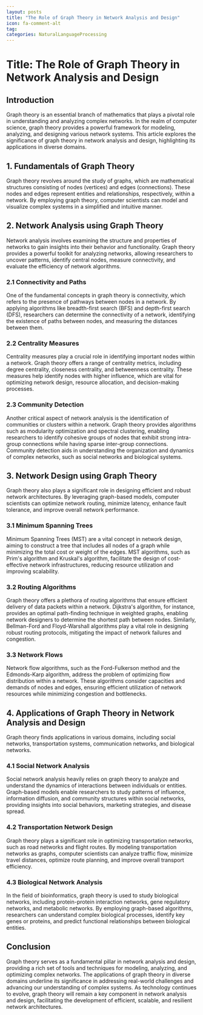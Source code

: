 ```yaml
---
layout: posts
title: "The Role of Graph Theory in Network Analysis and Design"
icon: fa-comment-alt
tag:      
categories: NaturalLanguageProcessing
---
```



# Title: The Role of Graph Theory in Network Analysis and Design

## Introduction

Graph theory is an essential branch of mathematics that plays a pivotal role in understanding and analyzing complex networks. In the realm of computer science, graph theory provides a powerful framework for modeling, analyzing, and designing various network systems. This article explores the significance of graph theory in network analysis and design, highlighting its applications in diverse domains.

## 1. Fundamentals of Graph Theory

Graph theory revolves around the study of graphs, which are mathematical structures consisting of nodes (vertices) and edges (connections). These nodes and edges represent entities and relationships, respectively, within a network. By employing graph theory, computer scientists can model and visualize complex systems in a simplified and intuitive manner.

## 2. Network Analysis using Graph Theory

Network analysis involves examining the structure and properties of networks to gain insights into their behavior and functionality. Graph theory provides a powerful toolkit for analyzing networks, allowing researchers to uncover patterns, identify central nodes, measure connectivity, and evaluate the efficiency of network algorithms.

### 2.1 Connectivity and Paths

One of the fundamental concepts in graph theory is connectivity, which refers to the presence of pathways between nodes in a network. By applying algorithms like breadth-first search (BFS) and depth-first search (DFS), researchers can determine the connectivity of a network, identifying the existence of paths between nodes, and measuring the distances between them.

### 2.2 Centrality Measures

Centrality measures play a crucial role in identifying important nodes within a network. Graph theory offers a range of centrality metrics, including degree centrality, closeness centrality, and betweenness centrality. These measures help identify nodes with higher influence, which are vital for optimizing network design, resource allocation, and decision-making processes.

### 2.3 Community Detection

Another critical aspect of network analysis is the identification of communities or clusters within a network. Graph theory provides algorithms such as modularity optimization and spectral clustering, enabling researchers to identify cohesive groups of nodes that exhibit strong intra-group connections while having sparse inter-group connections. Community detection aids in understanding the organization and dynamics of complex networks, such as social networks and biological systems.

## 3. Network Design using Graph Theory

Graph theory also plays a significant role in designing efficient and robust network architectures. By leveraging graph-based models, computer scientists can optimize network routing, minimize latency, enhance fault tolerance, and improve overall network performance.

### 3.1 Minimum Spanning Trees

Minimum Spanning Trees (MST) are a vital concept in network design, aiming to construct a tree that includes all nodes of a graph while minimizing the total cost or weight of the edges. MST algorithms, such as Prim's algorithm and Kruskal's algorithm, facilitate the design of cost-effective network infrastructures, reducing resource utilization and improving scalability.

### 3.2 Routing Algorithms

Graph theory offers a plethora of routing algorithms that ensure efficient delivery of data packets within a network. Dijkstra's algorithm, for instance, provides an optimal path-finding technique in weighted graphs, enabling network designers to determine the shortest path between nodes. Similarly, Bellman-Ford and Floyd-Warshall algorithms play a vital role in designing robust routing protocols, mitigating the impact of network failures and congestion.

### 3.3 Network Flows

Network flow algorithms, such as the Ford-Fulkerson method and the Edmonds-Karp algorithm, address the problem of optimizing flow distribution within a network. These algorithms consider capacities and demands of nodes and edges, ensuring efficient utilization of network resources while minimizing congestion and bottlenecks.

## 4. Applications of Graph Theory in Network Analysis and Design

Graph theory finds applications in various domains, including social networks, transportation systems, communication networks, and biological networks.

### 4.1 Social Network Analysis

Social network analysis heavily relies on graph theory to analyze and understand the dynamics of interactions between individuals or entities. Graph-based models enable researchers to study patterns of influence, information diffusion, and community structures within social networks, providing insights into social behaviors, marketing strategies, and disease spread.

### 4.2 Transportation Network Design

Graph theory plays a significant role in optimizing transportation networks, such as road networks and flight routes. By modeling transportation networks as graphs, computer scientists can analyze traffic flow, minimize travel distances, optimize route planning, and improve overall transport efficiency.

### 4.3 Biological Network Analysis

In the field of bioinformatics, graph theory is used to study biological networks, including protein-protein interaction networks, gene regulatory networks, and metabolic networks. By employing graph-based algorithms, researchers can understand complex biological processes, identify key genes or proteins, and predict functional relationships between biological entities.

## Conclusion

Graph theory serves as a fundamental pillar in network analysis and design, providing a rich set of tools and techniques for modeling, analyzing, and optimizing complex networks. The applications of graph theory in diverse domains underline its significance in addressing real-world challenges and advancing our understanding of complex systems. As technology continues to evolve, graph theory will remain a key component in network analysis and design, facilitating the development of efficient, scalable, and resilient network architectures.